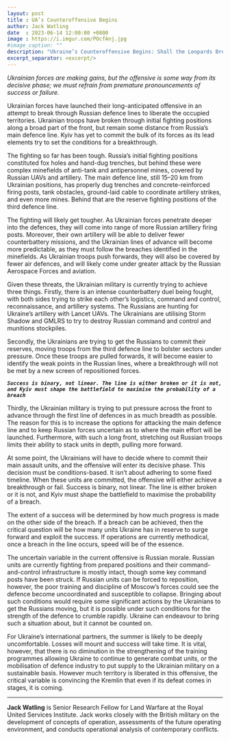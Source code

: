 ```yaml
---
layout: post
title : UA’s Counteroffensive Begins
author: Jack Watling
date  : 2023-06-14 12:00:00 +0800
image : https://i.imgur.com/POcfAnj.jpg
#image_caption: ""
description: "Ukraine’s Counteroffensive Begins: Shall the Leopards Break Free?"
excerpt_separator: <excerpt/>
---
```


_Ukrainian forces are making gains, but the offensive is some way from its decisive phase; we must refrain from premature pronouncements of success or failure._

<excerpt/>

Ukrainian forces have launched their long-anticipated offensive in an attempt to break through Russian defence lines to liberate the occupied territories. Ukrainian troops have broken through initial fighting positions along a broad part of the front, but remain some distance from Russia’s main defence line. Kyiv has yet to commit the bulk of its forces as its lead elements try to set the conditions for a breakthrough.

The fighting so far has been tough. Russia’s initial fighting positions constituted fox holes and hand-dug trenches, but behind these were complex minefields of anti-tank and antipersonnel mines, covered by Russian UAVs and artillery. The main defence line, still 15–20 km from Ukrainian positions, has properly dug trenches and concrete-reinforced firing posts, tank obstacles, ground-laid cable to coordinate artillery strikes, and even more mines. Behind that are the reserve fighting positions of the third defence line.

The fighting will likely get tougher. As Ukrainian forces penetrate deeper into the defences, they will come into range of more Russian artillery firing posts. Moreover, their own artillery will be able to deliver fewer counterbattery missions, and the Ukrainian lines of advance will become more predictable, as they must follow the breaches identified in the minefields. As Ukrainian troops push forwards, they will also be covered by fewer air defences, and will likely come under greater attack by the Russian Aerospace Forces and aviation.

Given these threats, the Ukrainian military is currently trying to achieve three things. Firstly, there is an intense counterbattery duel being fought, with both sides trying to strike each other’s logistics, command and control, reconnaissance, and artillery systems. The Russians are hunting for Ukraine’s artillery with Lancet UAVs. The Ukrainians are utilising Storm Shadow and GMLRS to try to destroy Russian command and control and munitions stockpiles.

Secondly, the Ukrainians are trying to get the Russians to commit their reserves, moving troops from the third defence line to bolster sectors under pressure. Once these troops are pulled forwards, it will become easier to identify the weak points in the Russian lines, where a breakthrough will not be met by a new screen of repositioned forces.

___`Success is binary, not linear. The line is either broken or it is not, and Kyiv must shape the battlefield to maximise the probability of a breach`___

Thirdly, the Ukrainian military is trying to put pressure across the front to advance through the first line of defences in as much breadth as possible. The reason for this is to increase the options for attacking the main defence line and to keep Russian forces uncertain as to where the main effort will be launched. Furthermore, with such a long front, stretching out Russian troops limits their ability to stack units in depth, pulling more forward.

At some point, the Ukrainians will have to decide where to commit their main assault units, and the offensive will enter its decisive phase. This decision must be conditions-based. It isn’t about adhering to some fixed timeline. When these units are committed, the offensive will either achieve a breakthrough or fail. Success is binary, not linear. The line is either broken or it is not, and Kyiv must shape the battlefield to maximise the probability of a breach.

The extent of a success will be determined by how much progress is made on the other side of the breach. If a breach can be achieved, then the critical question will be how many units Ukraine has in reserve to surge forward and exploit the success. If operations are currently methodical, once a breach in the line occurs, speed will be of the essence.

The uncertain variable in the current offensive is Russian morale. Russian units are currently fighting from prepared positions and their command-and-control infrastructure is mostly intact, though some key command posts have been struck. If Russian units can be forced to reposition, however, the poor training and discipline of Moscow’s forces could see the defence become uncoordinated and susceptible to collapse. Bringing about such conditions would require some significant actions by the Ukrainians to get the Russians moving, but it is possible under such conditions for the strength of the defence to crumble rapidly. Ukraine can endeavour to bring such a situation about, but it cannot be counted on.

For Ukraine’s international partners, the summer is likely to be deeply uncomfortable. Losses will mount and success will take time. It is vital, however, that there is no diminution in the strengthening of the training programmes allowing Ukraine to continue to generate combat units, or the mobilisation of defence industry to put supply to the Ukrainian military on a sustainable basis. However much territory is liberated in this offensive, the critical variable is convincing the Kremlin that even if its defeat comes in stages, it is coming.

---

__Jack Watling__ is Senior Research Fellow for Land Warfare at the Royal United Services Institute. Jack works closely with the British military on the development of concepts of operation, assessments of the future operating environment, and conducts operational analysis of contemporary conflicts.
